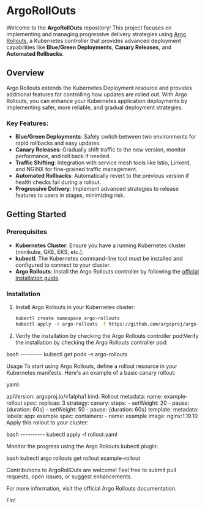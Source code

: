 # ArgoRollOuts

Welcome to the **ArgoRollOuts** repository! This project focuses on implementing and managing progressive delivery strategies using [Argo Rollouts](https://argoproj.github.io/argo-rollouts/), a Kubernetes controller that provides advanced deployment capabilities like **Blue/Green Deployments**, **Canary Releases**, and **Automated Rollbacks**.

## Overview

Argo Rollouts extends the Kubernetes Deployment resource and provides additional features for controlling how updates are rolled out. With Argo Rollouts, you can enhance your Kubernetes application deployments by implementing safer, more reliable, and gradual deployment strategies.

### Key Features:
- **Blue/Green Deployments**: Safely switch between two environments for rapid rollbacks and easy updates.
- **Canary Releases**: Gradually shift traffic to the new version, monitor performance, and roll back if needed.
- **Traffic Shifting**: Integration with service mesh tools like Istio, Linkerd, and NGINX for fine-grained traffic management.
- **Automated Rollbacks**: Automatically revert to the previous version if health checks fail during a rollout.
- **Progressive Delivery**: Implement advanced strategies to release features to users in stages, minimizing risk.

## Getting Started

### Prerequisites

- **Kubernetes Cluster**: Ensure you have a running Kubernetes cluster (minikube, GKE, EKS, etc.).
- **kubectl**: The Kubernetes command-line tool must be installed and configured to connect to your cluster.
- **Argo Rollouts**: Install the Argo Rollouts controller by following the [official installation guide](https://argoproj.github.io/argo-rollouts/installation/).

### Installation

1. Install Argo Rollouts in your Kubernetes cluster:

   ```bash
   kubectl create namespace argo-rollouts
   kubectl apply -n argo-rollouts -f https://github.com/argoproj/argo-rollouts/releases/latest/download/install.yaml


2. Verify the installation by checking the Argo Rollouts controller pod:Verify the installation by checking the Argo Rollouts controller pod:

bash
--------- kubectl get pods -n argo-rollouts


Usage
To start using Argo Rollouts, define a rollout resource in your Kubernetes manifests. Here's an example of a basic canary rollout:

yaml: 

 apiVersion: argoproj.io/v1alpha1
kind: Rollout
metadata:
  name: example-rollout
spec:
  replicas: 3
  strategy:
    canary:
      steps:
        - setWeight: 20
        - pause: {duration: 60s}
        - setWeight: 50
        - pause: {duration: 60s}
  template:
    metadata:
      labels:
        app: example
    spec:
      containers:
      - name: example
        image: nginx:1.19.10
Apply this rollout to your cluster:

bash
---------- kubectl apply -f rollout.yaml

Monitor the progress using the Argo Rollouts kubectl plugin:

bash
 kubectl argo rollouts get rollout example-rollout
 
Contributions to ArgoRollOuts are welcome! Feel free to submit pull requests, open issues, or suggest enhancements.

For more information, visit the official Argo Rollouts documentation.

Fin!

